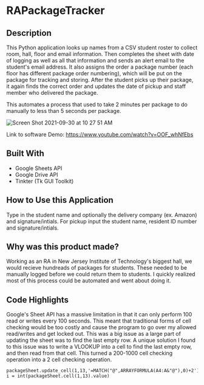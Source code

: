 # RAPackageTracker

## Description

This Python application looks up names from a CSV student roster to collect room, hall, floor and email information. Then completes the sheet with date of logging as well as all that information and sends an alert email to the student's email address. It also assigns the order a package number (each floor has different package order numbering), which will be put on the package for tracking and storing. After the student picks up their package, it again finds the correct order and updates the date of pickup and staff member who delivered the package. 

This automates a process that used to take 2 minutes per package to do manually to less than 5 seconds per package.

![Screen Shot 2021-09-30 at 10 27 51 AM](https://user-images.githubusercontent.com/42818731/135475192-f88ef58b-fa2b-4b88-9681-a9eaf08e6672.jpg)

Link to software Demo: https://www.youtube.com/watch?v=OOF_whNfEbs

## Built With
* Google Sheets API
* Google Drive API
* Tinkter (Tk GUI Toolkit)

## How to Use this Application
Type in the student name and optionally the delivery company (ex. Amazon) and signature/intials. For pickup input the student name, resident ID number and signature/intials. 

## Why was this product made? 

Working as an RA in New Jersey Institute of Technology's biggest hall, we would recieve hundreads of packages for students. These needed to be manually logged before we could return them to students. I quickly realized most of this process could be automated and went about doing it. 

## Code Highlights

Google's Sheet API has a massive limitation in that it can only perform 100 read or writes every 100 seconds. This meant that traditional forms of cell checking would be too costly and cause the program to go over my allowed read/writes and get locked out. This was a big issue as a large part of updating the sheet was to find the last empty row. A unique solution I found to this issue was to write a VLOOKUP into a cell to find the last empty row, and then read from that cell. This turned a 200-1000 cell checking operation into a 2 cell checking operation. 

    packageSheet.update_cell(1,13,'=MATCH("@",ARRAYFORMULA(A4:A&"@"),0)+2')
    i = int(packageSheet.cell(1,13).value)

